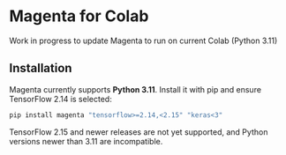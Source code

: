 # Magenta for Colab

Work in progress to update Magenta to run on current Colab (Python 3.11)

## Installation

Magenta currently supports **Python 3.11**. Install it with pip and ensure TensorFlow 2.14 is selected:

```bash
pip install magenta "tensorflow>=2.14,<2.15" "keras<3"
```

TensorFlow 2.15 and newer releases are not yet supported, and Python versions newer than 3.11 are incompatible.
